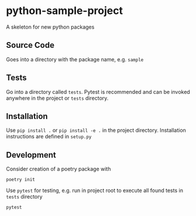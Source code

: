 # python-sample-project
A skeleton for new python packages

## Source Code
Goes into a directory with the package name, e.g. `sample`

## Tests
Go into a directory called `tests`.
Pytest is recommended and can be invoked anywhere in the project or `tests` directory.

## Installation
Use `pip install .` or `pip install -e .` in the project directory.
Installation instructions are defined in `setup.py`

## Development
Consider creation of a poetry package with
```
poetry init
```

Use `pytest` for testing, e.g. run in project root to execute all found tests in `tests` directory

```
pytest
```

